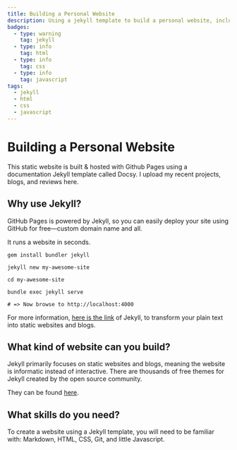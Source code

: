 ```yaml
---
title: Building a Personal Website
description: Using a jekyll template to build a personal website, including blogs, projects, and reviews.
badges:
  - type: warning
    tag: jekyll
  - type: info
    tag: html
  - type: info
    tag: css
  - type: info
    tag: javascript
tags:
  - jekyll
  - html
  - css
  - javascript
---
```


# Building a Personal Website

This static website is built & hosted with Github Pages using a documentation Jekyll template called Docsy. I upload my recent projects, blogs, and reviews here.

## Why use Jekyll?

GitHub Pages is powered by Jekyll, so you can easily deploy your site using GitHub for free—custom domain name and all.

It runs a website in seconds.

```
gem install bundler jekyll

jekyll new my-awesome-site

cd my-awesome-site

bundle exec jekyll serve

# => Now browse to http://localhost:4000
```

For more information, [here is the link](https://jekyllrb.com/) of Jekyll, to transform your plain text into static websites and blogs.
<br>

## What kind of website can you build?

Jekyll primarily focuses on static websites and blogs, meaning the website is informatic instead of interactive. There are thousands of free themes for Jekyll created by the open source community.

They can be found [here](https://jekyllthemes.io/free).

## What skills do you need?

To create a website using a Jekyll template, you will need to be familiar with: Markdown, HTML, CSS, Git, and little Javascript.
<br>
<br>
<br>
<br>
